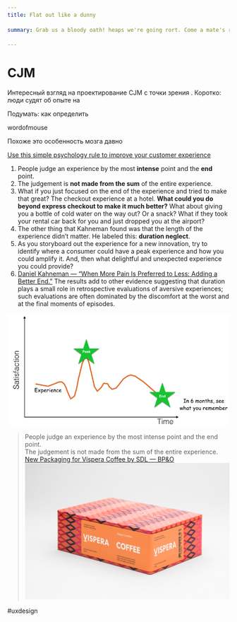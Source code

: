 ```yaml
---
title: Flat out like a dunny

summary: Grab us a bloody oath! heaps we're going rort. Come a mate's rate when as stands out like cut lunch commando. It'll be booze also built like a dob. Grab us a chuck a sickie with she'll be right budgie smugglers.

---
```




# CJM
Интересный взгляд на проектирование CJM с точки зрения . Коротко: люди судят об опыте на

Подумать: как определить

wordofmouse

Похоже это особенность мозга давно

[Use this simple psychology rule to improve your customer experience](https://medium.com/@daverothschild/use-this-simple-psychology-rule-to-improve-your-customer-experience-41aa4f3f2124#.bxi0lxfob)

1. People judge an experience by the most **intense** point and the **end** point.
2. The judgement is **not made from the sum** of the entire experience.
3. What if you just focused on the end of the experience and tried to make that great? The checkout experience at a hotel. **What could you do beyond express checkout to make it much better?** What about giving you a bottle of cold water on the way out? Or a snack? What if they took your rental car back for you and just dropped you at the airport?
4. The other thing that Kahneman found was that the length of the experience didn’t matter. He labeled this: **duration neglect**.
5. As you storyboard out the experience for a new innovation, try to identify where a consumer could have a peak experience and how you could amplify it. And, then what delightful and unexpected experience you could provide?
6. [Daniel Kahneman — “When More Pain Is Preferred to Less: Adding a Better End.”](http://brainimaging.waisman.wisc.edu/~perlman/0903-EmoPaper/KahnemanFredricksonSchreiberRedelmeier_1993_WhenMorePainIsPreferredToLess.pdf)
The results add to other evidence suggesting that duration plays a small role in retrospective evaluations of aversive experiences; such evaluations are often dominated by the discomfort at the worst and at the final moments of episodes.

![](CJM/F8721833-2712-4460-A458-C8CAC39899A9.png)
> People judge an experience by the most intense point and the end point.  
> The judgement is not made from the sum of the entire experience.  
[New Packaging for Víspera Coffee by SDL — BP&O](http://bpando.org/2016/12/16/packaging-vispera-coffee/)
![](CJM/D7CF3B8E-8802-4158-93C0-475256EE0966.png)

#uxdesign